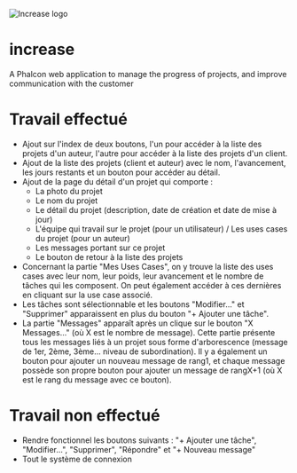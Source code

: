 ![Increase logo](http://open-beer.kobject.net/img/Increase.png "Increase logo")
# increase
A Phalcon web application to manage the progress of projects, and improve communication with the customer

# Travail effectué
* Ajout sur l'index de deux boutons, l'un pour accéder à la liste des projets d'un auteur, l'autre pour accéder à la liste des projets d'un client.
* Ajout de la liste des projets (client et auteur) avec le nom, l'avancement, les jours restants et un bouton pour accéder au détail.
* Ajout de la page du détail d'un projet qui comporte :
    * La photo du projet
    * Le nom du projet
    * Le détail du projet (description, date de création et date de mise à jour)
    * L'équipe qui travail sur le projet (pour un utilisateur) / Les uses cases du projet (pour un auteur)
    * Les messages portant sur ce projet
    * Le bouton de retour à la liste des projets
* Concernant la partie "Mes Uses Cases", on y trouve la liste des uses cases avec leur nom, leur poids, leur avancement et le nombre de tâches qui les composent. On peut également accéder à ces dernières en cliquant sur la use case associé.
* Les tâches sont sélectionnable et les boutons "Modifier..." et "Supprimer" apparaissent en plus du bouton "+ Ajouter une tâche".
* La partie "Messages" apparaît après un clique sur le bouton "X Messages..." (où X est le nombre de message). Cette partie présente tous les messages liés à un projet sous forme d'arborescence (message de 1er, 2ème, 3ème... niveau de subordination). Il y a également un bouton pour ajouter un nouveau message de rang1, et chaque message possède son propre bouton pour ajouter un message de rangX+1 (où X est le rang du message avec ce bouton).

# Travail non effectué
* Rendre fonctionnel les boutons suivants : "+ Ajouter une tâche", "Modifier...", "Supprimer", "Répondre" et "+ Nouveau message"
* Tout le système de connexion
